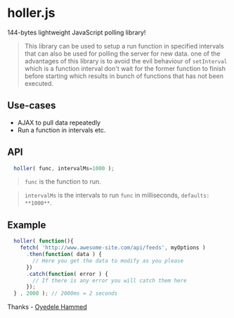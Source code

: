 # holler.js
144-bytes lightweight JavaScript polling library!

> This library can be used to setup a run function in specified intervals that can also be used for polling the server for new data. one of the advantages of this library is to avoid the evil behaviour of `setInterval` which is a function interval don't wait for the former function to finish before starting which results in bunch of functions that has not been executed.
## Use-cases
- AJAX to pull data repeatedly
- Run a function in intervals
etc.

## API
```js
  holler( func, intervalMs=1000 );
```
> `func` is the function to run.

> `intervalMs` is the intervals to run `func` in milliseconds, `defaults: **1000**`.

## Example
```js
  holler( function(){
    fetch( 'http://www.awesome-site.com/api/feeds', myOptions )
      .then(function( data ) {
        // Here you get the data to modify as you please
      })
      .catch(function( error ) {
        // If there is any error you will catch them here
      });
  } , 2000 ); // 2000ms = 2 seconds
```

Thanks - [Oyedele Hammed](https://devhammed.github.io)
